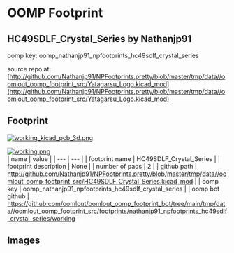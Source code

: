 # OOMP Footprint  
## HC49SDLF_Crystal_Series  by Nathanjp91  
  
oomp key: oomp_nathanjp91_npfootprints_hc49sdlf_crystal_series  
  
source repo at: [http://github.com/Nathanjp91/NPFootprints.pretty/blob/master/tmp/data//oomlout_oomp_footprint_src/Yatagarsu_Logo.kicad_mod](http://github.com/Nathanjp91/NPFootprints.pretty/blob/master/tmp/data//oomlout_oomp_footprint_src/Yatagarsu_Logo.kicad_mod)  
## Footprint  
  
[![working_kicad_pcb_3d.png](working_kicad_pcb_3d_600.png)](working_kicad_pcb_3d.png)  
  
[![working.png](working_600.png)](working.png)  
| name | value | 
| --- | --- | 
| footprint name | HC49SDLF_Crystal_Series | 
| footprint description | None | 
| number of pads | 2 | 
| github path | http://github.com/Nathanjp91/NPFootprints.pretty/blob/master/tmp/data//oomlout_oomp_footprint_src/HC49SDLF_Crystal_Series.kicad_mod | 
| oomp key | oomp_nathanjp91_npfootprints_hc49sdlf_crystal_series | 
| oomp bot github | https://github.com/oomlout/oomlout_oomp_footprint_bot/tree/main/tmp/data//oomlout_oomp_footprint_src/footprints/nathanjp91_npfootprints_hc49sdlf_crystal_series/working | 
## Images  

